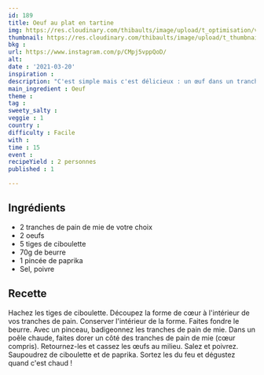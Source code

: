```yaml
---
id: 189
title: Oeuf au plat en tartine
img: https://res.cloudinary.com/thibaults/image/upload/t_optimisation/v1616702195/Recipes/20210320_oeuf_plat_tartine.jpg
thumbnail: https://res.cloudinary.com/thibaults/image/upload/t_thumbnail_josie/v1616702195/Recipes/20210320_oeuf_plat_tartine.jpg
bkg : 
url: https://www.instagram.com/p/CMpj5vppQoD/
alt: 
date : '2021-03-20'
inspiration : 
description: "C'est simple mais c'est délicieux : un œuf dans un tranche de pain de mie ! Demandez ça au petit dej à votre chéri(e) !"
main_ingredient : Oeuf
theme : 
tag : 
sweety_salty : 
veggie : 1
country : 
difficulty : Facile
with : 
time : 15
event : 
recipeYield : 2 personnes
published : 1

---
```


## Ingrédients
 - 2 tranches de pain de mie de votre choix
 - 2 oeufs
 - 5 tiges de ciboulette
 - 70g de beurre
 - 1 pincée de paprika
 - Sel, poivre

## Recette
Hachez les tiges de ciboulette. Découpez la forme de cœur à l'intérieur de vos tranches de pain. Conserver l'intérieur de la forme. Faites fondre le beurre. Avec un pinceau, badigeonnez les tranches de pain de mie. Dans un poêle chaude, faites dorer un côté des tranches de pain de mie (cœur compris). Retournez-les et cassez les œufs au milieu. Salez et poivrez. Saupoudrez de ciboulette et de paprika. Sortez les du feu et dégustez quand c'est chaud !